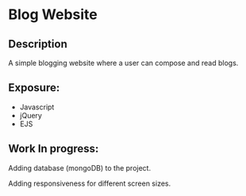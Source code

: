 # Blog Website

<h2>Description</h2>
<p>A simple blogging website where a user can compose and read blogs.</p>
<h2>Exposure: </h2>
<ul>
  <li>Javascript</li>
  <li>jQuery</li>
  <li>EJS</li>
</ul>
<h2>Work In progress:</h2>
<p>Adding database (mongoDB) to the project.</p>
<p>Adding responsiveness for different screen sizes.</p>

  

